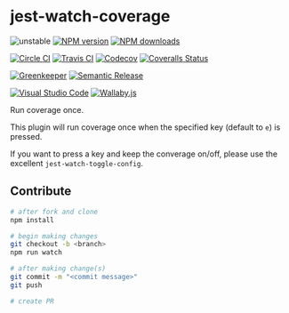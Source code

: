 # jest-watch-coverage

![unstable][unstable-image]
[![NPM version][npm-image]][npm-url]
[![NPM downloads][downloads-image]][downloads-url]

[![Circle CI][circleci-image]][circleci-url]
[![Travis CI][travis-image]][travis-url]
[![Codecov][codecov-image]][codecov-url]
[![Coveralls Status][coveralls-image]][coveralls-url]

[![Greenkeeper][greenkeeper-image]][greenkeeper-url]
[![Semantic Release][semantic-release-image]][semantic-release-url]

[![Visual Studio Code][vscode-image]][vscode-url]
[![Wallaby.js][wallaby-image]][wallaby-url]

Run coverage once.

This plugin will run coverage once when the specified key (default to `e`) is pressed.

If you want to press a key and keep the converage on/off, please use the excellent `jest-watch-toggle-config`.

## Contribute

```sh
# after fork and clone
npm install

# begin making changes
git checkout -b <branch>
npm run watch

# after making change(s)
git commit -m "<commit message>"
git push

# create PR
```

[circleci-image]: https://circleci.com/gh/unional/jest-watch-coverage/tree/master.svg?style=shield
[circleci-url]: https://circleci.com/gh/unional/jest-watch-coverage/tree/master
[codecov-image]: https://codecov.io/gh/unional/jest-watch-coverage/branch/master/graph/badge.svg
[codecov-url]: https://codecov.io/gh/unional/jest-watch-coverage
[coveralls-image]: https://coveralls.io/repos/github/unional/jest-watch-coverage/badge.svg?branch=master
[coveralls-url]: https://coveralls.io/github/unional/jest-watch-coverage?branch=master
[downloads-image]: https://img.shields.io/npm/dm/jest-watch-coverage.svg?style=flat
[downloads-url]: https://npmjs.org/package/jest-watch-coverage
[greenkeeper-image]: https://badges.greenkeeper.io/unional/jest-watch-coverage.svg
[greenkeeper-url]: https://greenkeeper.io/
[npm-image]: https://img.shields.io/npm/v/jest-watch-coverage.svg?style=flat
[npm-url]: https://npmjs.org/package/jest-watch-coverage
[semantic-release-image]: https://img.shields.io/badge/%20%20%F0%9F%93%A6%F0%9F%9A%80-semantic--release-e10079.svg
[semantic-release-url]: https://github.com/semantic-release/semantic-release
[travis-image]: https://img.shields.io/travis/unional/jest-watch-coverage/master.svg?style=flat
[travis-url]: https://travis-ci.org/unional/jest-watch-coverage?branch=master
[unstable-image]: https://img.shields.io/badge/stability-unstable-yellow.svg
[vscode-image]: https://img.shields.io/badge/vscode-ready-green.svg
[vscode-url]: https://code.visualstudio.com/
[wallaby-image]: https://img.shields.io/badge/wallaby.js-configured-green.svg
[wallaby-url]: https://wallabyjs.com
